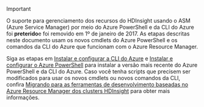 > [!IMPORTANT]
> O suporte para gerenciamento dos recursos do HDInsight usando o ASM (Azure Service Manager) por meio do Azure PowerShell e da CLI do Azure foi **preterido**e foi removido em 1º de janeiro de 2017. As etapas descritas neste documento usam os novos cmdlets do Azure PowerShell e os comandos da CLI do Azure que funcionam com o Azure Resource Manager.
> 
> Siga as etapas em [Instalar e configurar a CLI do Azure](../articles/cli-install-nodejs.md) e [Instalar e configurar o Azure PowerShell](/powershell/azureps-cmdlets-docs) para instalar a versão mais recente do Azure PowerShell e da CLI do Azure. Caso você tenha scripts que precisem ser modificados para usar os novos cmdlets ou novos comandos da CLI, confira [Migrando para as ferramentas de desenvolvimento baseadas no Azure Resource Manager dos clusters HDInsight](../articles/hdinsight/hdinsight-hadoop-development-using-azure-resource-manager.md) para obter mais informações.
> 
> 

